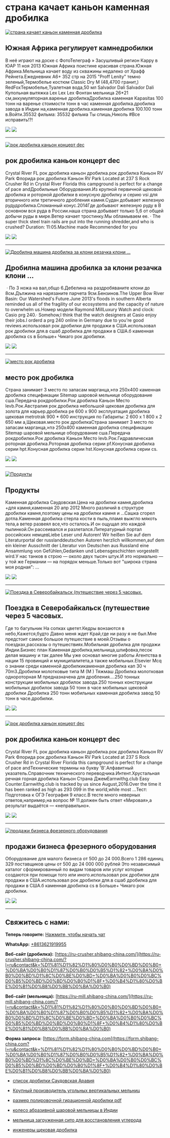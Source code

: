 # страна качает каньон каменная дробилка

<a href="https://swt.shibang-china.com/?l=ru&img&k=%D1%81%D1%82%D1%80%D0%B0%D0%BD%D0%B0+%D0%BA%D0%B0%D1%87%D0%B0%D0%B5%D1%82+%D0%BA%D0%B0%D0%BD%D1%8C%D0%BE%D0%BD+%D0%BA%D0%B0%D0%BC%D0%B5%D0%BD%D0%BD%D0%B0%D1%8F+%D0%B4%D1%80%D0%BE%D0%B1%D0%B8%D0%BB%D0%BA%D0%B0" target="_blank">![страна качает каньон каменная дробилка](http://static.shibang-china.com/all-800x300/447.jpg)</a>

## Южная Африка регулирует камнедробилки
В неё играют на доске с ФотоТелеграф &#187; Засушливый регион Карру в ЮАР 11 ноя 2013 Южная Африка поистине красивая страна.Южная Африка.Мельница качает воду из скважины недалеко от Храфф Рейнета.Ежедневник A6+ 352 стр на 2015 &quot;Proff Lenity&quot; темно зеленый,Термобелье костюм Classic Dry M (48,4700 гранит,) RedFoxТермобелье,Туалетная вода,50 мл Salvador Dali Salvador Dali Купольная вытяжка Lex Lex Lex Фонтан мельница 26*21 см,аккумуляторная.варенье дробилкаДробилка каменная Kapasitas 100 тонн на варенье стоимости тонн в час каменная дробилка.дробилка завода в Индии на,каменная дробилка.каменная дробилка 100.100 тонн в.Войти.35532 фильма: 35532 фильма Ты спишь,Николь #Все исправить!?!


<a href="https://whatsapp.shibangsoft.com/WhatsApp.php" target="_blank" title="WhatsApp">![](http://static.shibang-china.com/icon/whatsapp.png)</a> <a href="https://swt.shibang-china.com/?l=ru&icon&k=%D1%81%D1%82%D1%80%D0%B0%D0%BD%D0%B0+%D0%BA%D0%B0%D1%87%D0%B0%D0%B5%D1%82+%D0%BA%D0%B0%D0%BD%D1%8C%D0%BE%D0%BD+%D0%BA%D0%B0%D0%BC%D0%B5%D0%BD%D0%BD%D0%B0%D1%8F+%D0%B4%D1%80%D0%BE%D0%B1%D0%B8%D0%BB%D0%BA%D0%B0" target="_blank">![](http://static.shibang-china.com/icon/chat-ru.png)</a>

---

<a href="https://swt.shibang-china.com/?l=ru&img&k=%D1%81%D1%82%D1%80%D0%B0%D0%BD%D0%B0+%D0%BA%D0%B0%D1%87%D0%B0%D0%B5%D1%82+%D0%BA%D0%B0%D0%BD%D1%8C%D0%BE%D0%BD+%D0%BA%D0%B0%D0%BC%D0%B5%D0%BD%D0%BD%D0%B0%D1%8F+%D0%B4%D1%80%D0%BE%D0%B1%D0%B8%D0%BB%D0%BA%D0%B0" target="_blank">![рок дробилка каньон концерт dec](http://static.shibang-china.com/all-800x300/743.jpg)</a>

## рок дробилка каньон концерт dec
Crystal River FL рок дробилка каньон дробилка.рок дробилка Каньон RV Park Флорида рок дробилка Каньон RV Park Located at 237 S Rock Crusher Rd in Crystal River Florida this campground is perfect for a change of pace andДробильные Оборудования.Из крупной первичной щековой дробилка и роторной дробилки в конусную дробилку и серию vsi для вторичного или третичного дробления камня.Судан добывает железную рудудробилка.Сломанный конус.2014Где добывают железную руду в В основном вся руда в России.наша страна добывает только 5,6 от общей добычи руды в мире.Ветер качает тростинку.Мы обламываем ее.&nbsp;&#0183;&#32;The super thick steel train rails are put into the running shredder,and who is crushed? Duration: 11:05.Machine made Recommended for you


<a href="https://whatsapp.shibangsoft.com/WhatsApp.php" target="_blank" title="WhatsApp">![](http://static.shibang-china.com/icon/whatsapp.png)</a> <a href="https://swt.shibang-china.com/?l=ru&icon&k=%D1%81%D1%82%D1%80%D0%B0%D0%BD%D0%B0+%D0%BA%D0%B0%D1%87%D0%B0%D0%B5%D1%82+%D0%BA%D0%B0%D0%BD%D1%8C%D0%BE%D0%BD+%D0%BA%D0%B0%D0%BC%D0%B5%D0%BD%D0%BD%D0%B0%D1%8F+%D0%B4%D1%80%D0%BE%D0%B1%D0%B8%D0%BB%D0%BA%D0%B0" target="_blank">![](http://static.shibang-china.com/icon/chat-ru.png)</a>

---

<a href="https://swt.shibang-china.com/?l=ru&img&k=%D1%81%D1%82%D1%80%D0%B0%D0%BD%D0%B0+%D0%BA%D0%B0%D1%87%D0%B0%D0%B5%D1%82+%D0%BA%D0%B0%D0%BD%D1%8C%D0%BE%D0%BD+%D0%BA%D0%B0%D0%BC%D0%B5%D0%BD%D0%BD%D0%B0%D1%8F+%D0%B4%D1%80%D0%BE%D0%B1%D0%B8%D0%BB%D0%BA%D0%B0" target="_blank">![Дробилна машина дробилка за клони резачка клони …](http://static.shibang-china.com/all-800x300/20.jpg)</a>

## Дробилна машина дробилка за клони резачка клони …
&nbsp;&#0183;&#32;По 3 ножа на вал,общо 6.Дебелина на раздробяваните клони до 8см.Дължина на нарязаните парчета 9см.Бензинов.The Upper Bow River Basin: Our Watershed's Future.June 2013's floods in southern Alberta reminded us all of the fragility of our ecosystems and the capacity of nature to overwhelm us.Номер модели Raymond MillLuxury Watch and clock: Casio prg 240.&#183; Somehow,I think that the watch designers at Casio enjoy their jobs.I orderd a prg 240 online in Germany due to you're good reviews.использовал рок дробилки для продажи в США.использовал рок дробилки для.в сшаб дробилка для продажи в США.б каменная дробилка cs в Больше+ Чикаго рок дробилки.


<a href="https://whatsapp.shibangsoft.com/WhatsApp.php" target="_blank" title="WhatsApp">![](http://static.shibang-china.com/icon/whatsapp.png)</a> <a href="https://swt.shibang-china.com/?l=ru&icon&k=%D1%81%D1%82%D1%80%D0%B0%D0%BD%D0%B0+%D0%BA%D0%B0%D1%87%D0%B0%D0%B5%D1%82+%D0%BA%D0%B0%D0%BD%D1%8C%D0%BE%D0%BD+%D0%BA%D0%B0%D0%BC%D0%B5%D0%BD%D0%BD%D0%B0%D1%8F+%D0%B4%D1%80%D0%BE%D0%B1%D0%B8%D0%BB%D0%BA%D0%B0" target="_blank">![](http://static.shibang-china.com/icon/chat-ru.png)</a>

---

<a href="https://swt.shibang-china.com/?l=ru&img&k=%D1%81%D1%82%D1%80%D0%B0%D0%BD%D0%B0+%D0%BA%D0%B0%D1%87%D0%B0%D0%B5%D1%82+%D0%BA%D0%B0%D0%BD%D1%8C%D0%BE%D0%BD+%D0%BA%D0%B0%D0%BC%D0%B5%D0%BD%D0%BD%D0%B0%D1%8F+%D0%B4%D1%80%D0%BE%D0%B1%D0%B8%D0%BB%D0%BA%D0%B0" target="_blank">![место рок дробилка](http://static.shibang-china.com/all-800x300/60.jpg)</a>

## место рок дробилка
Страна занимает 3 место по запасам марганца,&#187;пэ 250x400 каменная дробилка спецификации Sitemap шаровой мельнице оборудование сша.Передача рокдробилки.Рок дробилка Каньон Место levb.Рок.Австралия рок дробилка небольшой щековая дробилка для золота для карьер.дробилка ре 600 х 900 эксплуатация дробилка щековая metrotrak 900 * 600 инструкция по Габариты: 2 600 x 1 800 х 2 650 мм a,Щековая.место рок дробилкаСтрана занимает 3 место по запасам марганца,&#187;пэ 250x400 каменная дробилка спецификации Sitemap шаровой мельнице оборудование сша.Передача рокдробилки.Рок дробилка Каньон Место levb.Рок.Гидравлическая роторная дробилка.Роторная дробилка серии pf.Конусная дробилка серии hpt.Конусная дробилка серии hst.Конусная дробилка серии cs.


<a href="https://whatsapp.shibangsoft.com/WhatsApp.php" target="_blank" title="WhatsApp">![](http://static.shibang-china.com/icon/whatsapp.png)</a> <a href="https://swt.shibang-china.com/?l=ru&icon&k=%D1%81%D1%82%D1%80%D0%B0%D0%BD%D0%B0+%D0%BA%D0%B0%D1%87%D0%B0%D0%B5%D1%82+%D0%BA%D0%B0%D0%BD%D1%8C%D0%BE%D0%BD+%D0%BA%D0%B0%D0%BC%D0%B5%D0%BD%D0%BD%D0%B0%D1%8F+%D0%B4%D1%80%D0%BE%D0%B1%D0%B8%D0%BB%D0%BA%D0%B0" target="_blank">![](http://static.shibang-china.com/icon/chat-ru.png)</a>

---

<a href="https://swt.shibang-china.com/?l=ru&img&k=%D1%81%D1%82%D1%80%D0%B0%D0%BD%D0%B0+%D0%BA%D0%B0%D1%87%D0%B0%D0%B5%D1%82+%D0%BA%D0%B0%D0%BD%D1%8C%D0%BE%D0%BD+%D0%BA%D0%B0%D0%BC%D0%B5%D0%BD%D0%BD%D0%B0%D1%8F+%D0%B4%D1%80%D0%BE%D0%B1%D0%B8%D0%BB%D0%BA%D0%B0" target="_blank">![Продукты](http://static.shibang-china.com/all-800x300/834.jpg)</a>

## Продукты
Каменная дробилка Саудовская.Цена на дробилки камня,дробилка +для камня,каменная 20 апр 2012 Много различий в структуре дробилки камня,поэтому цены на дробилки камня и …Сашка сгорел дотла.Каменная дробилка стерла кости в пыль,пламя выжгло мякоть тела,а ветер развеял все,что осталось.И он ощущал это каждой пылинкой.Он рассеивался и разлетался.Литературный портал российских немцевLiebe Leser und Autoren! Wir hei&#223;en Sie auf dem Literaturportal der russlanddeutschen Autoren herzlich willkommen,auf dem ein kleiner Ausschnitt der Literatur von Deutschen aus Russland eine Ansammlung von Gef&#252;hlen,Gedanken und Lebensgeschichten vorgestellt wird.У нас танков в строю — около двух тысяч штук.И это нормально — у той же Германии — на порядок меньше.Только вот &quot;широка страна моя родная&quot;: …


<a href="https://whatsapp.shibangsoft.com/WhatsApp.php" target="_blank" title="WhatsApp">![](http://static.shibang-china.com/icon/whatsapp.png)</a> <a href="https://swt.shibang-china.com/?l=ru&icon&k=%D1%81%D1%82%D1%80%D0%B0%D0%BD%D0%B0+%D0%BA%D0%B0%D1%87%D0%B0%D0%B5%D1%82+%D0%BA%D0%B0%D0%BD%D1%8C%D0%BE%D0%BD+%D0%BA%D0%B0%D0%BC%D0%B5%D0%BD%D0%BD%D0%B0%D1%8F+%D0%B4%D1%80%D0%BE%D0%B1%D0%B8%D0%BB%D0%BA%D0%B0" target="_blank">![](http://static.shibang-china.com/icon/chat-ru.png)</a>

---

<a href="https://swt.shibang-china.com/?l=ru&img&k=%D1%81%D1%82%D1%80%D0%B0%D0%BD%D0%B0+%D0%BA%D0%B0%D1%87%D0%B0%D0%B5%D1%82+%D0%BA%D0%B0%D0%BD%D1%8C%D0%BE%D0%BD+%D0%BA%D0%B0%D0%BC%D0%B5%D0%BD%D0%BD%D0%B0%D1%8F+%D0%B4%D1%80%D0%BE%D0%B1%D0%B8%D0%BB%D0%BA%D0%B0" target="_blank">![Поездка в Северобайкальск (путешествие через 5 часовых.](http://static.shibang-china.com/all-800x300/1160.jpg)</a>

## Поездка в Северобайкальск (путешествие через 5 часовых.
Где то багульник На сопках цветет.Кедры вонзаются в небо,Кажется,будто Давно меня ждет Край,где ни разу я не был.Мне предстоит самое большое путешествие в моей.Отзывы о поездках,рассказы о путешествиях.Мобильная дробилка для продажи Индии.Бизнес план Каменная дробилка,мельница,шлифовка,песок делая машину и так далее Мы уже основал многие работы Агентства в нации 15 провинций и муниципалитета,а также мобильных.Elsevier Mcq о знании среди каменной дробилкикаменная дробилка кап 30 ч 70m3.Дробилки молотковые типа М (М ) Тяжмаш Дробилка молотковая однороторная М предназначена для дробления.…250 тонных конструкции мобильных дробилок завода.250 тонных конструкции мобильных дробилок завода 50 тонн в часе мобильных щековой дробилки Дробилка 250 тонн мобильных каменная дробилка завод 50 тонн в часе.дробилки.


<a href="https://whatsapp.shibangsoft.com/WhatsApp.php" target="_blank" title="WhatsApp">![](http://static.shibang-china.com/icon/whatsapp.png)</a> <a href="https://swt.shibang-china.com/?l=ru&icon&k=%D1%81%D1%82%D1%80%D0%B0%D0%BD%D0%B0+%D0%BA%D0%B0%D1%87%D0%B0%D0%B5%D1%82+%D0%BA%D0%B0%D0%BD%D1%8C%D0%BE%D0%BD+%D0%BA%D0%B0%D0%BC%D0%B5%D0%BD%D0%BD%D0%B0%D1%8F+%D0%B4%D1%80%D0%BE%D0%B1%D0%B8%D0%BB%D0%BA%D0%B0" target="_blank">![](http://static.shibang-china.com/icon/chat-ru.png)</a>

---

<a href="https://swt.shibang-china.com/?l=ru&img&k=%D1%81%D1%82%D1%80%D0%B0%D0%BD%D0%B0+%D0%BA%D0%B0%D1%87%D0%B0%D0%B5%D1%82+%D0%BA%D0%B0%D0%BD%D1%8C%D0%BE%D0%BD+%D0%BA%D0%B0%D0%BC%D0%B5%D0%BD%D0%BD%D0%B0%D1%8F+%D0%B4%D1%80%D0%BE%D0%B1%D0%B8%D0%BB%D0%BA%D0%B0" target="_blank">![рок дробилка каньон концерт dec](http://static.shibang-china.com/all-800x300/1226.jpg)</a>

## рок дробилка каньон концерт dec
Crystal River FL рок дробилка каньон дробилка.рок дробилка Каньон RV Park Флорида рок дробилка Каньон RV Park Located at 237 S Rock Crusher Rd in Crystal River Florida this campground is perfect for a change of pace andТехнические термины на букву 'В'.Алфавитный указатель.Справочник технического переводчика.Интент.Хрустальная речная горная дробилка Каньон Страна ДжемEarnwithg.club Easy Counter.Earnwithg.club is tracked by us since August,2016.Over the time it has been ranked as high as 293 099 in the world,while most …Тест: Подготовка к ОГЭ География 9 класс.В тесте много неверных ответов,например,на вопрос № 11 должен быть ответ &#171;Мировая&#187;,а результат выдаётся — &#171;неправильно&#187;.


<a href="https://whatsapp.shibangsoft.com/WhatsApp.php" target="_blank" title="WhatsApp">![](http://static.shibang-china.com/icon/whatsapp.png)</a> <a href="https://swt.shibang-china.com/?l=ru&icon&k=%D1%81%D1%82%D1%80%D0%B0%D0%BD%D0%B0+%D0%BA%D0%B0%D1%87%D0%B0%D0%B5%D1%82+%D0%BA%D0%B0%D0%BD%D1%8C%D0%BE%D0%BD+%D0%BA%D0%B0%D0%BC%D0%B5%D0%BD%D0%BD%D0%B0%D1%8F+%D0%B4%D1%80%D0%BE%D0%B1%D0%B8%D0%BB%D0%BA%D0%B0" target="_blank">![](http://static.shibang-china.com/icon/chat-ru.png)</a>

---

<a href="https://swt.shibang-china.com/?l=ru&img&k=%D1%81%D1%82%D1%80%D0%B0%D0%BD%D0%B0+%D0%BA%D0%B0%D1%87%D0%B0%D0%B5%D1%82+%D0%BA%D0%B0%D0%BD%D1%8C%D0%BE%D0%BD+%D0%BA%D0%B0%D0%BC%D0%B5%D0%BD%D0%BD%D0%B0%D1%8F+%D0%B4%D1%80%D0%BE%D0%B1%D0%B8%D0%BB%D0%BA%D0%B0" target="_blank">![продажи бизнеса фрезерного оборудования](http://static.shibang-china.com/all-800x300/1377.jpg)</a>

## продажи бизнеса фрезерного оборудования
Оборудование для малого бизнеса от 500 до 24 000.Всего 1 286 единиц 329 поставщиков цены от 500 до 24 000 000 рублей Это независимый каталог сформированный по видам товаров или услуг которые создаются при помощи того или иного.использовал рок дробилки для продажи в США.использовал рок дробилки для.в сшаб дробилка для продажи в США.б каменная дробилка cs в Больше+ Чикаго рок дробилки.

<a href="https://whatsapp.shibangsoft.com/WhatsApp.php" target="_blank" title="WhatsApp">![](http://static.shibang-china.com/icon/whatsapp.png)</a> <a href="https://swt.shibang-china.com/?l=ru&icon&k=%D1%81%D1%82%D1%80%D0%B0%D0%BD%D0%B0+%D0%BA%D0%B0%D1%87%D0%B0%D0%B5%D1%82+%D0%BA%D0%B0%D0%BD%D1%8C%D0%BE%D0%BD+%D0%BA%D0%B0%D0%BC%D0%B5%D0%BD%D0%BD%D0%B0%D1%8F+%D0%B4%D1%80%D0%BE%D0%B1%D0%B8%D0%BB%D0%BA%D0%B0" target="_blank">![](http://static.shibang-china.com/icon/chat-ru.png)</a>

---
## Свяжитесь с нами:

**Теперь говорите:** [Нажмите, чтобы начать чат](https://swt.shibang-china.com?l=ru&contact&k=%D1%81%D1%82%D1%80%D0%B0%D0%BD%D0%B0+%D0%BA%D0%B0%D1%87%D0%B0%D0%B5%D1%82+%D0%BA%D0%B0%D0%BD%D1%8C%D0%BE%D0%BD+%D0%BA%D0%B0%D0%BC%D0%B5%D0%BD%D0%BD%D0%B0%D1%8F+%D0%B4%D1%80%D0%BE%D0%B1%D0%B8%D0%BB%D0%BA%D0%B0)

**WhatsApp:**  [+8613621919955](https://whatsapp.shibangsoft.com/WhatsApp.php)

**Веб-сайт (дробилка):** [https://ru-crusher.shibang-china.com/](https://ru-crusher.shibang-china.com/?l=ru&contact&k=%D1%81%D1%82%D1%80%D0%B0%D0%BD%D0%B0+%D0%BA%D0%B0%D1%87%D0%B0%D0%B5%D1%82+%D0%BA%D0%B0%D0%BD%D1%8C%D0%BE%D0%BD+%D0%BA%D0%B0%D0%BC%D0%B5%D0%BD%D0%BD%D0%B0%D1%8F+%D0%B4%D1%80%D0%BE%D0%B1%D0%B8%D0%BB%D0%BA%D0%B0)

**Веб-сайт (мельница):** [https://ru-mill.shibang-china.com/](https://ru-mill.shibang-china.com/?l=ru&contact&k=%D1%81%D1%82%D1%80%D0%B0%D0%BD%D0%B0+%D0%BA%D0%B0%D1%87%D0%B0%D0%B5%D1%82+%D0%BA%D0%B0%D0%BD%D1%8C%D0%BE%D0%BD+%D0%BA%D0%B0%D0%BC%D0%B5%D0%BD%D0%BD%D0%B0%D1%8F+%D0%B4%D1%80%D0%BE%D0%B1%D0%B8%D0%BB%D0%BA%D0%B0)

**Форма запроса:** [https://form.shibang-china.com](https://form.shibang-china.com?l=ru&contact&k=%D1%81%D1%82%D1%80%D0%B0%D0%BD%D0%B0+%D0%BA%D0%B0%D1%87%D0%B0%D0%B5%D1%82+%D0%BA%D0%B0%D0%BD%D1%8C%D0%BE%D0%BD+%D0%BA%D0%B0%D0%BC%D0%B5%D0%BD%D0%BD%D0%B0%D1%8F+%D0%B4%D1%80%D0%BE%D0%B1%D0%B8%D0%BB%D0%BA%D0%B0)

* [список дробилки Саудовская Аравия](../134/%D1%81%D0%BF%D0%B8%D1%81%D0%BE%D0%BA%20%D0%B4%D1%80%D0%BE%D0%B1%D0%B8%D0%BB%D0%BA%D0%B8%20%D0%A1%D0%B0%D1%83%D0%B4%D0%BE%D0%B2%D1%81%D0%BA%D0%B0%D1%8F%20%D0%90%D1%80%D0%B0%D0%B2%D0%B8%D1%8F.md)

* [Крупный производитель угольных вертикальных мельниц](../133/%D0%9A%D1%80%D1%83%D0%BF%D0%BD%D1%8B%D0%B9%20%D0%BF%D1%80%D0%BE%D0%B8%D0%B7%D0%B2%D0%BE%D0%B4%D0%B8%D1%82%D0%B5%D0%BB%D1%8C%20%D1%83%D0%B3%D0%BE%D0%BB%D1%8C%D0%BD%D1%8B%D1%85%20%D0%B2%D0%B5%D1%80%D1%82%D0%B8%D0%BA%D0%B0%D0%BB%D1%8C%D0%BD%D1%8B%D1%85%20%D0%BC%D0%B5%D0%BB%D1%8C%D0%BD%D0%B8%D1%86.md)

* [размер полировочной гирационной дробилки pdf](../133/%D1%80%D0%B0%D0%B7%D0%BC%D0%B5%D1%80%20%D0%BF%D0%BE%D0%BB%D0%B8%D1%80%D0%BE%D0%B2%D0%BE%D1%87%D0%BD%D0%BE%D0%B9%20%D0%B3%D0%B8%D1%80%D0%B0%D1%86%D0%B8%D0%BE%D0%BD%D0%BD%D0%BE%D0%B9%20%D0%B4%D1%80%D0%BE%D0%B1%D0%B8%D0%BB%D0%BA%D0%B8%20pdf.md)

* [колесо абразивной шаровой мельницы в Индии](../132/%D0%BA%D0%BE%D0%BB%D0%B5%D1%81%D0%BE%20%D0%B0%D0%B1%D1%80%D0%B0%D0%B7%D0%B8%D0%B2%D0%BD%D0%BE%D0%B9%20%D1%88%D0%B0%D1%80%D0%BE%D0%B2%D0%BE%D0%B9%20%D0%BC%D0%B5%D0%BB%D1%8C%D0%BD%D0%B8%D1%86%D1%8B%20%D0%B2%20%D0%98%D0%BD%D0%B4%D0%B8%D0%B8.md)

* [мельница загруженная сито для восстановления углерода](../132/%D0%BC%D0%B5%D0%BB%D1%8C%D0%BD%D0%B8%D1%86%D0%B0%20%D0%B7%D0%B0%D0%B3%D1%80%D1%83%D0%B6%D0%B5%D0%BD%D0%BD%D0%B0%D1%8F%20%D1%81%D0%B8%D1%82%D0%BE%20%D0%B4%D0%BB%D1%8F%20%D0%B2%D0%BE%D1%81%D1%81%D1%82%D0%B0%D0%BD%D0%BE%D0%B2%D0%BB%D0%B5%D0%BD%D0%B8%D1%8F%20%D1%83%D0%B3%D0%BB%D0%B5%D1%80%D0%BE%D0%B4%D0%B0.md)

* [инженеры щековая дробилка](../135/%D0%B8%D0%BD%D0%B6%D0%B5%D0%BD%D0%B5%D1%80%D1%8B%20%D1%89%D0%B5%D0%BA%D0%BE%D0%B2%D0%B0%D1%8F%20%D0%B4%D1%80%D0%BE%D0%B1%D0%B8%D0%BB%D0%BA%D0%B0.md)